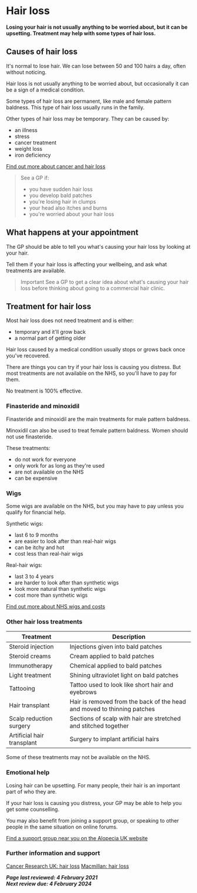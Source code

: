 <!-- Hair loss -->

# Hair loss

**Losing your hair is not usually anything to be worried about, but it can be upsetting. Treatment may help with some types of hair loss.**

## Causes of hair loss
It's normal to lose hair. We can lose between 50 and 100 hairs a day, often without noticing.

Hair loss is not usually anything to be worried about, but occasionally it can be a sign of a medical condition.

Some types of hair loss are permanent, like male and female pattern baldness. This type of hair loss usually runs in the family.

Other types of hair loss may be temporary. They can be caused by:

- an illness
- stress
- cancer treatment
- weight loss
- iron deficiency

[Find out more about cancer and hair loss](chemotherapy-cancer-and-hair-loss.md)

> See a GP if:
> - you have sudden hair loss
> - you develop bald patches
> - you're losing hair in clumps
> - your head also itches and burns
> - you're worried about your hair loss

## What happens at your appointment

The GP should be able to tell you what's causing your hair loss by looking at your hair.

Tell them if your hair loss is affecting your wellbeing, and ask what treatments are available.

> Important
> See a GP to get a clear idea about what's causing your hair loss before thinking about going to a commercial hair clinic.



## Treatment for hair loss

Most hair loss does not need treatment and is either:

- temporary and it'll grow back
- a normal part of getting older

Hair loss caused by a medical condition usually stops or grows back once you've recovered.

There are things you can try if your hair loss is causing you distress. But most treatments are not available on the NHS, so you'll have to pay for them.

No treatment is 100% effective.

### Finasteride and minoxidil

Finasteride and minoxidil are the main treatments for male pattern baldness.

Minoxidil can also be used to treat female pattern baldness. Women should not use finasteride.

These treatments:

- do not work for everyone
- only work for as long as they're used
- are not available on the NHS
- can be expensive

### Wigs

Some wigs are available on the NHS, but you may have to pay unless you qualify for financial help.

Synthetic wigs:

- last 6 to 9 months
- are easier to look after than real-hair wigs
- can be itchy and hot
- cost less than real-hair wigs

Real-hair wigs:

- last 3 to 4 years
- are harder to look after than synthetic wigs
- look more natural than synthetic wigs
- cost more than synthetic wigs

[Find out more about NHS wigs and costs](https://www.nhs.uk/using-the-nhs/help-with-health-costs/wigs-and-fabric-supports-on-the-nhs/)

### Other hair loss treatments

| Treatment | Description |
| --- | --- |
| Steroid injection | Injections given into bald patches |
| Steroid creams | Cream applied to bald patches |
| Immunotherapy	| Chemical applied to bald patches |
| Light treatment | Shining ultraviolet light on bald patches |
| Tattooing | Tattoo used to look like short hair and eyebrows |
| Hair transplant | Hair is removed from the back of the head and moved to thinning patches |
| Scalp reduction surgery | Sections of scalp with hair are stretched and stitched together |
| Artificial hair transplant | Surgery to implant artificial hairs |

Some of these treatments may not be available on the NHS.

### Emotional help

Losing hair can be upsetting. For many people, their hair is an important part of who they are.

If your hair loss is causing you distress, your GP may be able to help you get some counselling.

You may also benefit from joining a support group, or speaking to other people in the same situation on online forums.

[Find a support group near you on the Alopecia UK website](https://www.alopecia.org.uk/Pages/Category/find-a-support-group?Take=10)

### Further information and support

[Cancer Research UK: hair loss](https://www.cancerresearchuk.org/about-cancer/coping/physically/changes-appearance/hair-loss)
[Macmillan: hair loss](https://www.macmillan.org.uk/cancer-information-and-support/impacts-of-cancer/hair-loss)

***Page last reviewed: 4 February 2021  
Next review due: 4 February 2024***